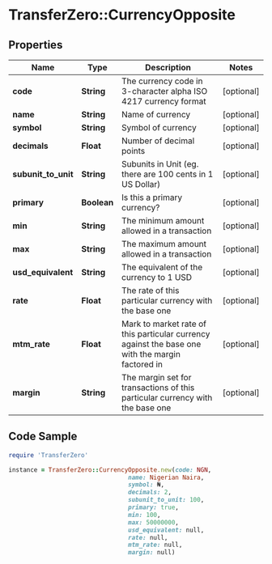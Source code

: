 # TransferZero::CurrencyOpposite

## Properties

Name | Type | Description | Notes
------------ | ------------- | ------------- | -------------
**code** | **String** | The currency code in 3-character alpha ISO 4217 currency format | [optional] 
**name** | **String** | Name of currency | [optional] 
**symbol** | **String** | Symbol of currency | [optional] 
**decimals** | **Float** | Number of decimal points | [optional] 
**subunit_to_unit** | **String** | Subunits in Unit (eg. there are 100 cents in 1 US Dollar) | [optional] 
**primary** | **Boolean** | Is this a primary currency? | [optional] 
**min** | **String** | The minimum amount allowed in a transaction | [optional] 
**max** | **String** | The maximum amount allowed in a transaction | [optional] 
**usd_equivalent** | **String** | The equivalent of the currency to 1 USD | [optional] 
**rate** | **Float** | The rate of this particular currency with the base one | [optional] 
**mtm_rate** | **Float** | Mark to market rate of this particular currency against the base one with the margin factored in | [optional] 
**margin** | **String** | The margin set for transactions of this particular currency with the base one | [optional] 

## Code Sample

```ruby
require 'TransferZero'

instance = TransferZero::CurrencyOpposite.new(code: NGN,
                                 name: Nigerian Naira,
                                 symbol: ₦,
                                 decimals: 2,
                                 subunit_to_unit: 100,
                                 primary: true,
                                 min: 100,
                                 max: 50000000,
                                 usd_equivalent: null,
                                 rate: null,
                                 mtm_rate: null,
                                 margin: null)
```


